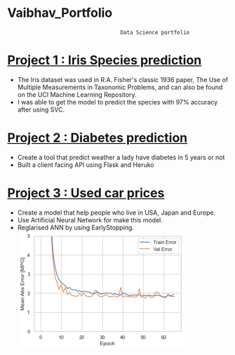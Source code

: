  #  Vaibhav_Portfolio
                                        Data Science portfolio


# [Project 1 : Iris Species prediction](https://github.com/vaibhavthapli/Iris-Species-prediction)

* The Iris dataset was used in R.A. Fisher's classic 1936 paper, The Use of Multiple Measurements in Taxonomic Problems,  and can also be found on the UCI Machine Learning Repository.
* I was able to get the model to predict the species with 97% accuracy after using SVC.



# [Project 2 : Diabetes prediction](https://github.com/vaibhavthapli/Diabetes_prediction)

* Create a tool that predict weather a lady have diabetes in 5 years or not
* Built a client facing API using Flask and Heruko

  
# [Project 3 : Used car prices](https://github.com/vaibhavthapli/MLP_Regression)

* Create a model that help people who live in USA, Japan and Europe.
* Use Artificial Neural Network for make this model.
* Reglarised ANN by using EarlyStopping.
![](https://github.com/vaibhavthapli/Vaibhav_Portfolio/blob/main/images/mlp.png)  

